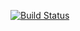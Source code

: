 [![Build Status](https://travis-ci.org/sreerajm98/csprag-w19-rpn.svg?branch=master)](https://travis-ci.org/sreerajm98/csprag-w19-rpn)